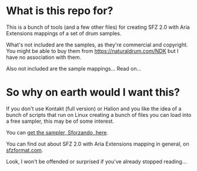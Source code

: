 # What is this repo for?

This is a bunch of tools (and a few other files) for creating SFZ 2.0 with Aria Extensions mappings of a set of
drum samples.

What's not included are the samples, as they're commercial and copyright.
You might be able to buy them from https://naturaldrum.com/NDK but I have no association with them.

Also not included are the sample mappings...  Read on...

# So why on earth would I want this?

If you don't use Kontakt (full version) or Halion and you like the idea of a bunch of scripts that run on Linux
creating a bunch of files you can load into a free sampler, this may be of some interest.

You can [get the sampler, Sforzando, here](https://www.plogue.com/products/sforzando.html).

You can find out about SFZ 2.0 with Aria Extensions mapping in general, on [sfzformat.com](https://sfzformat.com/).

Look, I won't be offended or surprised if you've already stopped reading...
